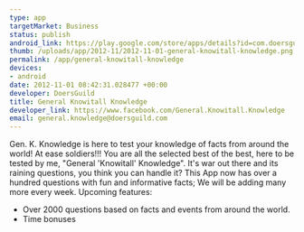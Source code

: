 ```yaml
--- 
type: app
targetMarket: Business
status: publish
android_link: https://play.google.com/store/apps/details?id=com.doersguild.generalknowledge
thumb: /uploads/app/2012-11/2012-11-01-general-knowitall-knowledge.png
permalink: /app/general-knowitall-knowledge
devices: 
- android
date: 2012-11-01 08:42:31.028477 +00:00
developer: DoersGuild
title: General Knowitall Knowledge
developer_link: https://www.facebook.com/General.Knowitall.Knowledge
email: general.knowledge@doersguild.com
---
```


Gen. K. Knowledge is here to test your knowledge of facts from around the world!
At ease soldiers!!!
You are all the selected best of the best, here to be tested by me, "General 'Knowitall' Knowledge". 
It's war out there and its raining questions, you think you can handle it?
This App now has over a hundred questions with fun and informative facts; We will be adding many more every week.
Upcoming features:
+ Over 2000 questions based on facts and events from around the world.
+ Time bonuses
